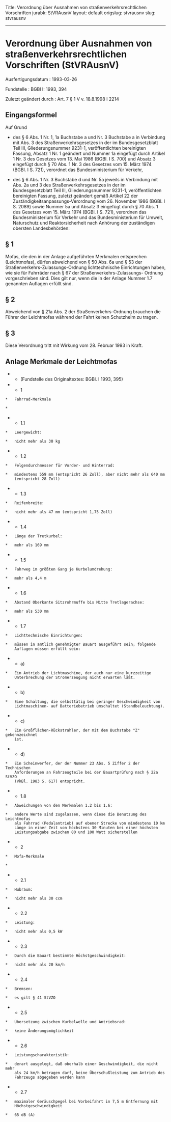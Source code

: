 Title: Verordnung über Ausnahmen von straßenverkehrsrechtlichen Vorschriften
jurabk: StVRAusnV
layout: default
origslug: stvrausnv
slug: stvrausnv

---

# Verordnung über Ausnahmen von straßenverkehrsrechtlichen Vorschriften (StVRAusnV)

Ausfertigungsdatum
:   1993-03-26

Fundstelle
:   BGBl I: 1993, 394

Zuletzt geändert durch
:   Art. 7 § 1 V v. 18.8.1998 I 2214


## Eingangsformel

Auf Grund

-   des § 6 Abs. 1 Nr. 1, 1a Buchstabe a und Nr. 3 Buchstabe a in
    Verbindung mit Abs. 3 des Straßenverkehrsgesetzes in der im
    Bundesgesetzblatt Teil III, Gliederungsnummer 9231-1, veröffentlichten
    bereinigten Fassung, Absatz 1 Nr. 1 geändert und Nummer 1a eingefügt
    durch Artikel 1 Nr. 3 des Gesetzes vom 13. Mai 1986 (BGBl. I S. 700)
    und Absatz 3 eingefügt durch § 70 Abs. 1 Nr. 3 des Gesetzes vom 15.
    März 1974 (BGBl. I S. 721), verordnet das Bundesministerium für
    Verkehr,


-   des § 6 Abs. 1 Nr. 3 Buchstabe d und Nr. 5a jeweils in Verbindung mit
    Abs. 2a und 3 des Straßenverkehrsgesetzes in der im Bundesgesetzblatt
    Teil III, Gliederungsnummer 9231-1, veröffentlichten bereinigten
    Fassung, zuletzt geändert gemäß Artikel 22 der
    Zuständigkeitsanpassungs-Verordnung vom 26. November 1986 (BGBl. I S.
    2089) sowie Nummer 5a und Absatz 3 eingefügt durch § 70 Abs. 1 des
    Gesetzes vom 15. März 1974 (BGBl. I S. 721), verordnen das
    Bundesministerium für Verkehr und das Bundesministerium für Umwelt,
    Naturschutz und Reaktorsicherheit nach Anhörung der zuständigen
    obersten Landesbehörden:





## § 1

Mofas, die den in der Anlage aufgeführten Merkmalen entsprechen
(Leichtmofas), dürfen abweichend von § 50 Abs. 6a und § 53 der
Straßenverkehrs-Zulassungs-Ordnung lichttechnische Einrichtungen
haben, wie sie für Fahrräder nach § 67 der Straßenverkehrs-Zulassungs-
Ordnung vorgeschrieben sind. Dies gilt nur, wenn die in der Anlage
Nummer 1.7 genannten Auflagen erfüllt sind.


## § 2

Abweichend von § 21a Abs. 2 der Straßenverkehrs-Ordnung brauchen die
Führer der Leichtmofas während der Fahrt keinen Schutzhelm zu tragen.


## § 3

Diese Verordnung tritt mit Wirkung vom 28. Februar 1993 in Kraft.


## Anlage Merkmale der Leichtmofas


*    *   (Fundstelle des Originaltextes: BGBl. I 1993, 395)


*    *   1

    *   Fahrrad-Merkmale

    *

*    *   1.1

    *   Leergewicht:

    *   nicht mehr als 30 kg


*    *   1.2

    *   Felgendurchmesser für Vorder- und Hinterrad:

    *   mindestens 559 mm (entspricht 26 Zoll), aber nicht mehr als 640 mm
        (entspricht 28 Zoll)


*    *   1.3

    *   Reifenbreite:

    *   nicht mehr als 47 mm (entspricht 1,75 Zoll)


*    *   1.4

    *   Länge der Tretkurbel:

    *   mehr als 169 mm


*    *   1.5

    *   Fahrweg im größten Gang je Kurbelumdrehung:

    *   mehr als 4,4 m


*    *   1.6

    *   Abstand Oberkante Sitzrohrmuffe bis Mitte Tretlagerachse:

    *   mehr als 530 mm


*    *   1.7

    *   Lichttechnische Einrichtungen:

    *   müssen in amtlich genehmigter Bauart ausgeführt sein; folgende
        Auflagen müssen erfüllt sein:


*    *   a)

    *   Ein Antrieb der Lichtmaschine, der auch nur eine kurzzeitige
        Unterbrechung der Stromerzeugung nicht erwarten läßt.


*    *   b)

    *   Eine Schaltung, die selbsttätig bei geringer Geschwindigkeit von
        Lichtmaschinen- auf Batteriebetrieb umschaltet (Standbeleuchtung).


*    *   c)

    *   Ein Großflächen-Rückstrahler, der mit dem Buchstabe "Z" gekennzeichnet
        ist.


*    *   d)

    *   Ein Scheinwerfer, der der Nummer 23 Abs. 5 Ziffer 2 der Technischen
        Anforderungen an Fahrzeugteile bei der Bauartprüfung nach § 22a StVZO
        (VkBl. 1983 S. 617) entspricht.


*    *   1.8

    *   Abweichungen von den Merkmalen 1.2 bis 1.6:

    *   andere Werte sind zugelassen, wenn diese die Benutzung des Leichtmofas
        als Fahrrad (Pedalantrieb) auf ebener Strecke von mindestens 10 km
        Länge in einer Zeit von höchstens 30 Minuten bei einer höchsten
        Leistungsabgabe zwischen 80 und 100 Watt sicherstellen


*    *   2

    *   Mofa-Merkmale

    *

*    *   2.1

    *   Hubraum:

    *   nicht mehr als 30 ccm


*    *   2.2

    *   Leistung:

    *   nicht mehr als 0,5 kW


*    *   2.3

    *   Durch die Bauart bestimmte Höchstgeschwindigkeit:

    *   nicht mehr als 20 km/h


*    *   2.4

    *   Bremsen:

    *   es gilt § 41 StVZO


*    *   2.5

    *   Übersetzung zwischen Kurbelwelle und Antriebsrad:

    *   keine Änderungsmöglichkeit


*    *   2.6

    *   Leistungscharakteristik:

    *   derart ausgelegt, daß oberhalb einer Geschwindigkeit, die nicht mehr
        als 24 km/h betragen darf, keine Überschußleistung zum Antrieb des
        Fahrzeugs abgegeben werden kann


*    *   2.7

    *   maximaler Geräuschpegel bei Vorbeifahrt in 7,5 m Entfernung mit
        Höchstgeschwindigkeit

    *   65 dB (A)





